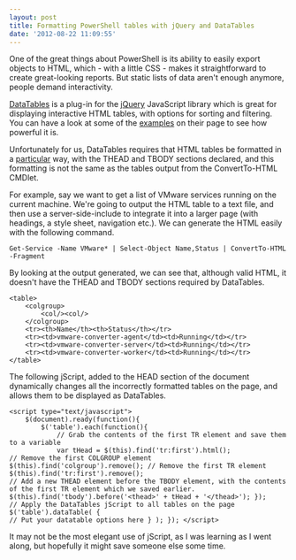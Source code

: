 ```yaml
---
layout: post
title: Formatting PowerShell tables with jQuery and DataTables
date: '2012-08-22 11:09:55'
---
```



One of the great things about PowerShell is its ability to easily export objects to HTML, which  - with a little CSS  - makes it straightforward to create great-looking reports. But static lists of data aren't enough anymore, people demand interactivity.

[DataTables](http://datatables.net) is a plug-in for the [jQuery](http://jquery.com/) JavaScript library which is great for displaying interactive HTML tables, with options for sorting and filtering. You can have a look at some of the [examples](http://datatables.net/examples/) on their page to see how powerful it is.

Unfortunately for us, DataTables requires that HTML tables be formatted in a [particular](http://datatables.net/usage/) way, with the THEAD and TBODY sections declared, and this formatting is not the same as the tables output from the ConvertTo-HTML CMDlet.

For example, say we want to get a list of VMware services running on the current machine. We're going to output the HTML table to a text file, and then use a server-side-include to integrate it into a larger page (with headings, a style sheet, navigation etc.). We can generate the HTML easily with the following command.

`Get-Service -Name VMware* | Select-Object Name,Status | ConvertTo-HTML -Fragment`

By looking at the output generated, we can see that, although valid HTML, it doesn't have the THEAD and TBODY sections required by DataTables.
```
<table>
    <colgroup>
        <col/><col/>
    </colgroup>
    <tr><th>Name</th><th>Status</th></tr>
    <tr><td>vmware-converter-agent</td><td>Running</td></tr>
    <tr><td>vmware-converter-server</td><td>Running</td></tr>
    <tr><td>vmware-converter-worker</td><td>Running</td></tr>
</table>
```
The following jScript, added to the HEAD section of the document dynamically changes all the incorrectly formatted tables on the page, and allows them to be displayed as DataTables.
```
<script type="text/javascript">
    $(document).ready(function(){
        $('table').each(function(){
            // Grab the contents of the first TR element and save them to a variable
            var tHead = $(this).find('tr:first').html();
// Remove the first COLGROUP element $(this).find('colgroup').remove(); // Remove the first TR element $(this).find('tr:first').remove();
// Add a new THEAD element before the TBODY element, with the contents of the first TR element which we saved earlier. $(this).find('tbody').before('<thead>' + tHead + '</thead>'); });
// Apply the DataTables jScript to all tables on the page $('table').dataTable( {
// Put your datatable options here } ); }); </script>
```
It may not be the most elegant use of jScript, as I was learning as I went along, but hopefully it might save someone else some time.


